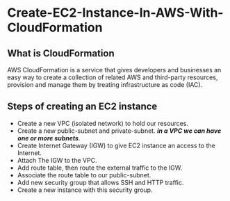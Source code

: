 # Create-EC2-Instance-In-AWS-With-CloudFormation

## What is CloudFormation
AWS CloudFormation is a service that gives developers and businesses an easy way to create a collection of related AWS and third-party resources, provision and manage them by treating infrastructure as code (IAC).

## Steps of creating an EC2 instance
* Create a new VPC (isolated network) to hold our resources.
* Create a new public-subnet and private-subnet. ***in a VPC we can have one or more subnets***.
* Create Internet Gateway (IGW) to give EC2 instance an access to the Internet.
* Attach The IGW to the VPC.
* Add route table, then route the external traffic to the IGW.
* Associate the route table to our public-subnet.
* Add new security group that allows SSH and HTTP traffic.
* Create a new instance with this security group.
